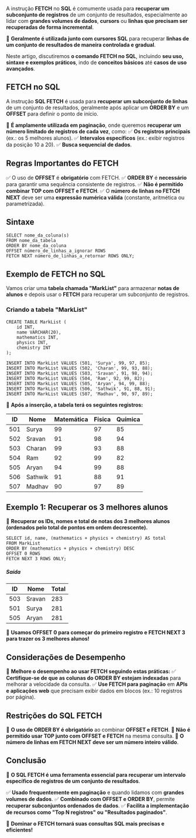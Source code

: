 A instrução **FETCH** no **SQL** é comumente usada para **recuperar um subconjunto de registros** de um conjunto de resultados, especialmente ao lidar com **grandes volumes de dados**, **cursors** ou **linhas que precisam ser recuperadas de forma incremental**.

📌 **Geralmente é utilizada junto com cursores SQL** para recuperar **linhas de um conjunto de resultados de maneira controlada e gradual**.

Neste artigo, discutiremos **o comando FETCH no SQL**, incluindo **seu uso, sintaxe e exemplos práticos**, indo de **conceitos básicos** até **casos de uso avançados**.

## **FETCH no SQL**

A instrução **SQL FETCH** é usada para **recuperar um subconjunto de linhas** de um conjunto de resultados, geralmente após aplicar um **ORDER BY** e um **OFFSET** para definir o ponto de início.

🚀 **É amplamente utilizada em paginação**, onde queremos **recuperar um número limitado de registros de cada vez**, como: 
✅ **Os registros principais** (ex.: os 5 melhores alunos). 
✅ **Intervalos específicos** (ex.: exibir registros da posição 10 a 20). 
✅ **Busca sequencial de dados**.

## **Regras Importantes do FETCH**

✅ O uso de **OFFSET** é **obrigatório** com FETCH. 
✅ **ORDER BY** é **necessário** para garantir uma sequência consistente de registros. 
✅ **Não é permitido combinar TOP com OFFSET e FETCH**. 
✅ O **número de linhas no FETCH NEXT** deve ser uma **expressão numérica válida** (constante, aritmética ou parametrizada).

## **Sintaxe**

```
SELECT nome_da_coluna(s)
FROM nome_da_tabela
ORDER BY nome_da_coluna
OFFSET número_de_linhas_a_ignorar ROWS
FETCH NEXT número_de_linhas_a_retornar ROWS ONLY;
```

## **Exemplo de FETCH no SQL**

Vamos criar uma **tabela chamada "MarkList"** para armazenar **notas de alunos** e depois usar o **FETCH** para recuperar um subconjunto de registros.

### **Criando a tabela "MarkList"**

```
CREATE TABLE MarkList (
    id INT,
    name VARCHAR(20),
    mathematics INT, 
    physics INT,
    chemistry INT
);

INSERT INTO MarkList VALUES (501, 'Surya', 99, 97, 85);
INSERT INTO MarkList VALUES (502, 'Charan', 99, 93, 88);
INSERT INTO MarkList VALUES (503, 'Sravan', 91, 98, 94);
INSERT INTO MarkList VALUES (504, 'Ram', 92, 99, 82);
INSERT INTO MarkList VALUES (505, 'Aryan', 94, 99, 88);
INSERT INTO MarkList VALUES (506, 'Sathwik', 91, 88, 91);
INSERT INTO MarkList VALUES (507, 'Madhav', 90, 97, 89);
```

📌 **Após a inserção, a tabela terá os seguintes registros:**

|ID|Nome|Matemática|Física|Química|
|---|---|---|---|---|
|501|Surya|99|97|85|
|502|Sravan|91|98|94|
|503|Charan|99|93|88|
|504|Ram|92|99|82|
|505|Aryan|94|99|88|
|506|Sathwik|91|88|91|
|507|Madhav|90|97|89|

## **Exemplo 1: Recuperar os 3 melhores alunos**

🎯 **Recuperar os IDs, nomes e total de notas dos 3 melhores alunos (ordenados pelo total de pontos em ordem decrescente).**

```
SELECT id, name, (mathematics + physics + chemistry) AS total
FROM MarkList
ORDER BY (mathematics + physics + chemistry) DESC
OFFSET 0 ROWS
FETCH NEXT 3 ROWS ONLY;
```

##### **Saída**

|ID|Nome|Total|
|---|---|---|
|503|Sravan|283|
|501|Surya|281|
|505|Aryan|281|

📌 **Usamos OFFSET 0 para começar do primeiro registro e FETCH NEXT 3 para trazer os 3 melhores alunos!**

## **Considerações de Desempenho**

📌 **Melhore o desempenho ao usar FETCH seguindo estas práticas:** 
✅ **Certifique-se de que as colunas do ORDER BY estejam indexadas** para melhorar a velocidade da consulta. 
✅ **Use FETCH para paginação** em **APIs e aplicações web** que precisam exibir dados em blocos (ex.: 10 registros por página).

## **Restrições do SQL FETCH**

🚨 **O uso de ORDER BY é obrigatório** ao combinar **OFFSET e FETCH**. 🚨 **Não é permitido usar TOP junto com OFFSET e FETCH** na mesma consulta. 🚨 **O número de linhas em FETCH NEXT deve ser um número inteiro válido**.

## **Conclusão**

📌 **O SQL FETCH é uma ferramenta essencial para recuperar um intervalo específico de registros de um conjunto de resultados**.

✅ **Usado frequentemente em paginação** e quando lidamos com **grandes volumes de dados**. 
✅ **Combinado com OFFSET e ORDER BY**, permite **recuperar subconjuntos ordenados de dados**. 
✅ **Facilita a implementação de recursos como "Top N registros" ou "Resultados paginados"**.

🚀 **Dominar o FETCH tornará suas consultas SQL mais precisas e eficientes!**


